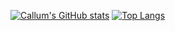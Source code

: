 [![Callum's GitHub stats](https://github-readme-stats-jet-kappa-36.vercel.app/api?username=callumJohnG&show_icons=true&theme=transparent)](https://github.com/callumJohnG/github-readme-stats)
[![Top Langs](github-readme-stats-jet-kappa-36.vercel.app/api/top-langs?username=callumJohnG&layout=compact&theme=transparent)](https://github.com/callumJohnG/github-readme-stats)

